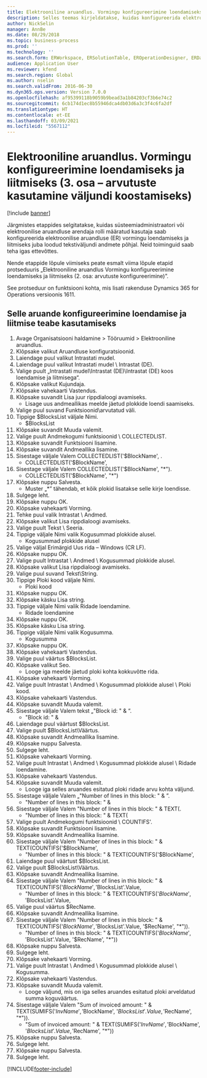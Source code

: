 ```yaml
---
title: Elektrooniline aruandlus. Vormingu konfigureerimine loendamiseks ja liitmiseks (3. osa – arvutuste kasutamine väljundi koostamiseks)
description: Selles teemas kirjeldatakse, kuidas konfigureerida elektroonilise aruandluse vormingut juba loodud tekstiväljundi andmete põhjal loendama ja liitma. (3. osa)
author: NickSelin
manager: AnnBe
ms.date: 08/29/2018
ms.topic: business-process
ms.prod: ''
ms.technology: ''
ms.search.form: ERWorkspace, ERSolutionTable, EROperationDesigner, ERDataSourceAddDropDialog, ERExpressionDesignerFormula, ERComponentTypeDropDialog
audience: Application User
ms.reviewer: kfend
ms.search.region: Global
ms.author: nselin
ms.search.validFrom: 2016-06-30
ms.dyn365.ops.version: Version 7.0.0
ms.openlocfilehash: af95399118b9059b9bead3a1b84203cf3b6e74c2
ms.sourcegitcommit: 6cb174d1ec8b55946dca4db03d6a3c3f4c6fa2df
ms.translationtype: HT
ms.contentlocale: et-EE
ms.lasthandoff: 03/09/2021
ms.locfileid: "5567112"
---
```

# <a name="er-configure-format-to-do-counting-and-summing-part-3---use-computations-to-make-the-output"></a>Elektrooniline aruandlus. Vormingu konfigureerimine loendamiseks ja liitmiseks (3. osa – arvutuste kasutamine väljundi koostamiseks)

[!include [banner](../../includes/banner.md)]

Järgmistes etappides selgitatakse, kuidas süsteemiadministraatori või elektroonilise aruandluse arendaja rolli määratud kasutaja saab konfigureerida elektroonilise aruandluse (ER) vormingu loendamiseks ja liitmiseks juba loodud tekstiväljundi andmete põhjal. Neid toiminguid saab teha igas ettevõttes.

Nende etappide lõpule viimiseks peate esmalt viima lõpule etapid protseduuris „Elektrooniline aruandlus Vormingu konfigureerimine loendamiseks ja liitmiseks (2. osa: arvutuste konfigureerimine)”.

See protseduur on funktsiooni kohta, mis lisati rakenduse Dynamics 365 for Operations versioonis 1611.


## <a name="configure-this-report-to-use-counting-and-summing-info"></a>Selle aruande konfigureerimine loendamise ja liitmise teabe kasutamiseks
1. Avage Organisatsiooni haldamine > Tööruumid > Elektrooniline aruandlus.
2. Klõpsake valikut Aruandluse konfiguratsioonid.
3. Laiendage puul valikut Intrastati mudel.
4. Laiendage puul valikut Intrastati mudel \ Intrastat (DE).
5. Valige puult „Intrastati mudel\Intrastat (DE)\Intrastat (DE) koos loendamise ja liitmisega“.
6. Klõpsake valikut Kujundaja.
7. Klõpsake vahekaarti Vastendus.
8. Klõpsake suvandit Lisa juur rippdialoogi avamiseks.
    * Lisage uus andmeallikas meelde jäetud plokkide loendi saamiseks.  
9. Valige puul suvand Funktsioonid\arvutatud väli.
10. Tippige $BlocksList väljale Nimi.
    * $BlocksList  
11. Klõpsake suvandit Muuda valemit.
12. Valige puult Andmekogumi funktsioonid \ COLLECTEDLIST.
13. Klõpsake suvandit Funktsiooni lisamine.
14. Klõpsake suvandit Andmeallika lisamine.
15. Sisestage väljale Valem COLLECTEDLIST('$BlockName', .
    * COLLECTEDLIST('$BlockName',  
16. Sisestage väljale Valem COLLECTEDLIST('$BlockName', "*").
    * COLLECTEDLIST('$BlockName', "*")  
17. Klõpsake nuppu Salvesta.
    * Muster „*” tähendab, et kõik plokid lisatakse selle kirje loendisse.  
18. Sulgege leht.
19. Klõpsake nuppu OK.
20. Klõpsake vahekaarti Vorming.
21. Tehke puul valik Intrastat \ Andmed.
22. Klõpsake valikut Lisa rippdialoogi avamiseks.
23. Valige puult Tekst \ Seeria.
24. Tippige väljale Nimi valik Kogusummad plokkide alusel.
    * Kogusummad plokkide alusel  
25. Valige väljal Erimärgid Uus rida – Windows (CR LF).
26. Klõpsake nuppu OK.
27. Valige puult Intrastat \ Andmed \ Kogusummad plokkide alusel.
28. Klõpsake valikut Lisa rippdialoogi avamiseks.
29. Valige puul suvand Tekst\String.
30. Tippige Ploki kood väljale Nimi.
    * Ploki kood  
31. Klõpsake nuppu OK.
32. Klõpsake käsku Lisa string.
33. Tippige väljale Nimi valik Ridade loendamine.
    * Ridade loendamine  
34. Klõpsake nuppu OK.
35. Klõpsake käsku Lisa string.
36. Tippige väljale Nimi valik Kogusumma.
    * Kogusumma  
37. Klõpsake nuppu OK.
38. Klõpsake vahekaarti Vastendus.
39. Valige puul väärtus $BlocksList.
40. Klõpsake valikut Seo.
    * Looge iga meelde jäetud ploki kohta kokkuvõtte rida.  
41. Klõpsake vahekaarti Vorming.
42. Valige puult Intrastat \ Andmed \ Kogusummad plokkide alusel \ Ploki kood.
43. Klõpsake vahekaarti Vastendus.
44. Klõpsake suvandit Muuda valemit.
45. Sisestage väljale Valem tekst „"Block id: " & “.
    * "Block id: " &  
46. Laiendage puul väärtust $BlocksList.
47. Valige puult $BlocksList\Väärtus.
48. Klõpsake suvandit Andmeallika lisamine.
49. Klõpsake nuppu Salvesta.
50. Sulgege leht.
51. Klõpsake vahekaarti Vorming.
52. Valige puult Intrastat \ Andmed \ Kogusummad plokkide alusel \ Ridade loendamine.
53. Klõpsake vahekaarti Vastendus.
54. Klõpsake suvandit Muuda valemit.
    * Looge iga selles aruandes esitatud ploki ridade arvu kohta väljund.  
55. Sisestage väljale Valem „"Number of lines in this block: " & ”.
    * "Number of lines in this block: " &  
56. Sisestage väljale Valem "Number of lines in this block: " & TEXT(.
    * "Number of lines in this block: " & TEXT(  
57. Valige puult Andmekogumi funktsioonid \ COUNTIFS'.
58. Klõpsake suvandit Funktsiooni lisamine.
59. Klõpsake suvandit Andmeallika lisamine.
60. Sisestage väljale Valem "Number of lines in this block: " & TEXT(COUNTIFS('$BlockName',
    * "Number of lines in this block: " & TEXT(COUNTIFS('$BlockName',  
61. Laiendage puul väärtust $BlocksList.
62. Valige puult $BlocksList\Väärtus.
63. Klõpsake suvandit Andmeallika lisamine.
64. Sisestage väljale Valem "Number of lines in this block: " & TEXT(COUNTIFS('$BlockName', '$BlocksList'.Value,
    * "Number of lines in this block: " & TEXT(COUNTIFS('$BlockName', '$BlocksList'.Value,  
65. Valige puul väärtus $RecName.
66. Klõpsake suvandit Andmeallika lisamine.
67. Sisestage väljale Valem "Number of lines in this block: " & TEXT(COUNTIFS('$BlockName', '$BlocksList'.Value, '$RecName', "*")).
    * "Number of lines in this block: " & TEXT(COUNTIFS('$BlockName', '$BlocksList'.Value, '$RecName', "*"))  
68. Klõpsake nuppu Salvesta.
69. Sulgege leht.
70. Klõpsake vahekaarti Vorming.
71. Valige puult Intrastat \ Andmed \ Kogusummad plokkide alusel \ Kogusumma.
72. Klõpsake vahekaarti Vastendus.
73. Klõpsake suvandit Muuda valemit.
    * Looge väljund, mis on iga selles aruandes esitatud ploki arveldatud summa koguväärtus.  
74. Sisestage väljale Valem "Sum of invoiced amount: " & TEXT(SUMIFS('$InvName', '$BlockName', '$BlocksList'.Value, '$RecName', "*")).
    * "Sum of invoiced amount: " & TEXT(SUMIFS('$InvName', '$BlockName', '$BlocksList'.Value, '$RecName', "*"))  
75. Klõpsake nuppu Salvesta.
76. Sulgege leht.
77. Klõpsake nuppu Salvesta.
78. Sulgege leht.



[!INCLUDE[footer-include](../../../../includes/footer-banner.md)]
